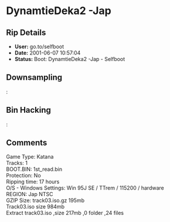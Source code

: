 # DynamtieDeka2 -Jap

## Rip Details

- **User:** go.to/selfboot
- **Date:** 2001-06-07 10:57:04
- **Status:** Boot: DynamtieDeka2 -Jap - Selfboot

## Downsampling

:

## Bin Hacking

:

## Comments

Game Type: Katana<br />Tracks: 1<br />BOOT.BIN: 1st_read.bin<br />Protection: No<br />Ripping time: 17 hours<br />O/S - Windows Settings: Win 95J SE / TTrem / 115200 / hardware<br />REGION: Jap NTSC<br />GZIP Size: track03.iso.gz 195mb<br />Track03.iso size 984mb<br />Extract track03.iso ,size 217mb ,0 folder ,24 files<br /><br />

